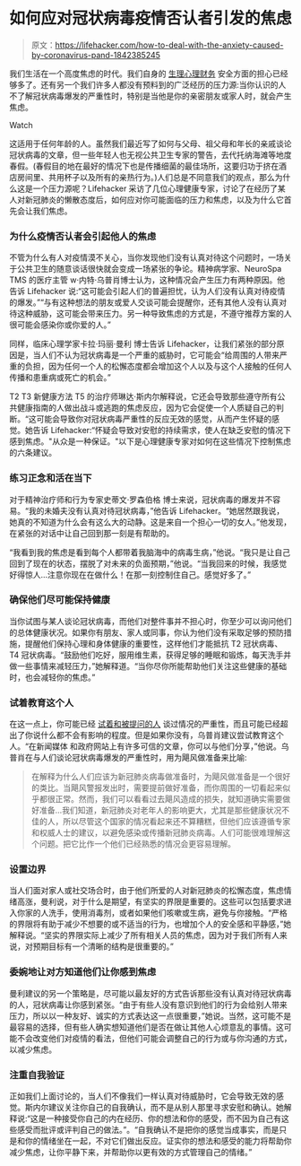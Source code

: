 # 如何应对冠状病毒疫情否认者引发的焦虑

> 原文：<https://lifehacker.com/how-to-deal-with-the-anxiety-caused-by-coronavirus-pand-1842385245>

我们生活在一个高度焦虑的时代。我们自身的 [生理](https://vitals.lifehacker.com/yes-you-can-go-for-a-run-1842358121)[心理](https://lifehacker.com/how-to-deal-with-a-quarantine-if-youre-struggling-emoti-1842139296)[财务](https://twocents.lifehacker.com/how-a-near-zero-interest-rate-affects-your-money-1842365139?_ga=2.247968974.855611043.1583611655-954933324.1558747226) 安全方面的担心已经够多了。还有另一个我们许多人都没有预料到的广泛经历的压力源:当你认识的人不了解冠状病毒爆发的严重性时，特别是当他是你的亲密朋友或家人时，就会产生焦虑。

Watch

这适用于任何年龄的人。虽然我们最近写了如何与父母、祖父母和年长的亲戚谈论冠状病毒的文章，但一些年轻人也无视公共卫生专家的警告，去代托纳海滩等地度春假。(春假目的地在最好的情况下也是传播细菌的最佳场所，这要归功于挤在酒店房间里、共用杯子以及所有的亲热行为。)人们总是不同意我们的观点，那么为什么这是一个压力源呢？Lifehacker 采访了几位心理健康专家，讨论了在经历了某人对新冠肺炎的懒散态度后，如何应对你可能面临的压力和焦虑，以及为什么它首先会让我们焦虑。

### 为什么疫情否认者会引起他人的焦虑

不管为什么有人对疫情漠不关心，当你发现他们没有认真对待这个问题时，一场关于公共卫生的随意谈话很快就会变成一场紧张的争论。精神病学家、NeuroSpa TMS 的医疗主管 w·内特·乌普肖博士认为，这种情况会产生压力有两种原因。他告诉 Lifehacker 说:“这可能会引起人们的普遍担忧，认为人们没有认真对待疫情的爆发。”“与有这种想法的朋友或爱人交谈可能会提醒你，还有其他人没有认真对待这种威胁，这可能会带来压力。另一种导致焦虑的方式是，不遵守推荐方案的人很可能会感染你或你爱的人。”

同样，临床心理学家卡拉·玛丽·曼利 博士告诉 Lifehacker，让我们紧张的部分原因是，当人们不认为冠状病毒是一个严重的威胁时，它可能会“给周围的人带来严重的负担，因为任何一个人的松懈态度都会增加这个人以及与这个人接触的任何人传播和患重病或死亡的机会。”

T2 T3 新健康方法 T5 的治疗师琳达·斯内尔解释说，它还会导致那些遵守所有公共健康指南的人做出战斗或逃跑的焦虑反应，因为它会促使一个人质疑自己的判断。“这可能会导致你对冠状病毒严重性的反应无效的感觉，从而产生怀疑的感觉。她告诉 Lifehacker:“怀疑会导致对安慰的持续需求，使人在缺乏安慰的情况下感到焦虑。"从众是一种保证。"以下是心理健康专家对如何在这些情况下控制焦虑的六条建议。

### 练习正念和活在当下

对于精神治疗师和行为专家史蒂文·罗森伯格 博士来说，冠状病毒的爆发并不容易。“我的未婚夫没有认真对待冠状病毒，”他告诉 Lifehacker。“她居然跟我说，她真的不知道为什么会有这么大的动静。这是来自一个担心一切的女人。”他发现，在紧张的对话中让自己回到那一刻是有帮助的。

“我看到我的焦虑是看到每个人都带着我脑海中的病毒生病，”他说。“我只是让自己回到了现在的状态，摆脱了对未来的负面预期，”他说。“当我回来的时候，我感觉好得惊人...注意你现在在做什么！在那一刻控制住自己。感觉好多了。”

### 确保他们尽可能保持健康

当你试图与某人谈论冠状病毒，而他们对整件事并不担心时，你至少可以询问他们的总体健康状况。如果你有朋友、家人或同事，你认为他们没有采取足够的预防措施，提醒他们保持心理和身体健康的重要性，这样他们才能抵抗 T2 冠状病毒、T4 冠状病毒。“鼓励他们吃好，服用维生素，获得足够的睡眠和锻炼，每天洗手并做一些事情来减轻压力，”她解释道。“当你尽你所能帮助他们关注这些健康的基础时，也会减轻你的焦虑。”

### 试着教育这个人

在这一点上，你可能已经 [试着和被提问的人](https://lifehacker.com/how-to-convince-your-parents-or-grandparents-that-the-c-1842358582) 谈过情况的严重性，而且可能已经超出了你说什么都不会有影响的程度。但是如果你没有，乌普肖建议尝试教育这个人。“在新闻媒体 和政府网站上有许多可信的文章，你可以与他们分享，”他说。乌普肖在与人们谈论冠状病毒爆发的严重性时，用为飓风做准备来比喻:

> 在解释为什么人们应该为新冠肺炎病毒做准备时，为飓风做准备是一个很好的类比。当飓风警报发出时，需要提前做好准备，而你周围的一切看起来似乎都很正常。然而，我们可以看看过去飓风造成的损失，就知道确实需要做好准备...我们知道，新冠肺炎对老年人的影响更大，尤其是那些健康状况不佳的人，所以尽管这个国家的情况看起来还不算糟糕，但他们应该遵循专家和权威人士的建议，以避免感染或传播新冠肺炎病毒。人们可能很难理解这个问题。把它比作一个他们已经熟悉的情况会更容易理解。

### 设置边界

当人们面对家人或社交场合时，由于他们所爱的人对新冠肺炎的松懈态度，焦虑情绪高涨，曼利说，对于什么是期望，有坚实的界限是重要的。这些可以包括要求进入你家的人洗手，使用消毒剂，或者如果他们咳嗽或生病，避免与你接触。“严格的界限将有助于减少不想要的或不适当的行为，也增加个人的安全感和平静感，”她解释说。“坚实的界限实际上减少了所有相关人员的焦虑，因为对于我们所有人来说，对预期目标有一个清晰的结构是很重要的。”

### 委婉地让对方知道他们让你感到焦虑

曼利建议的另一个策略是，尽可能以最友好的方式告诉那些没有认真对待冠状病毒的人，冠状病毒让你感到紧张。“由于有些人没有意识到他们的行为会给别人带来压力，所以以一种友好、诚实的方式表达这一点很重要，”她说。当然，这可能不是最容易的选择，但有些人确实想知道他们是否在做让其他人心烦意乱的事情。这可能不会改变他们对疫情的看法，但他们可能会调整自己的行为或与你沟通的方式，以减少焦虑。

### 注重自我验证

正如我们上面讨论的，当人们不像我们一样认真对待威胁时，它会导致无效的感觉。斯内尔建议关注你自己的自我确认，而不是从别人那里寻求安慰和确认。她解释说:“这是一种接受你自己的内在经历、你的想法和你的感受，而不因为自己有这些感受而批评或评判自己的做法。”。“自我确认不是把你的感觉当成事实，而是只是和你的情绪坐在一起，不对它们做出反应。证实你的想法和感受的能力将帮助你减少焦虑，让你平静下来，并帮助你以更有效的方式管理自己的情绪。”